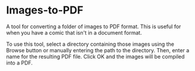 # Images-to-PDF
A tool for converting a folder of images to PDF format.
This is useful for when you have a comic that isn't in a document format.

To use this tool, select a directory containing those images using the Browse button or manually entering the path to the directory.
Then, enter a name for the resulting PDF file.
Click OK and the images will be compiled into a PDF.
